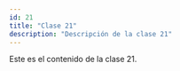 ```yaml
---
id: 21
title: "Clase 21"
description: "Descripción de la clase 21"
---
```

Este es el contenido de la clase 21.
